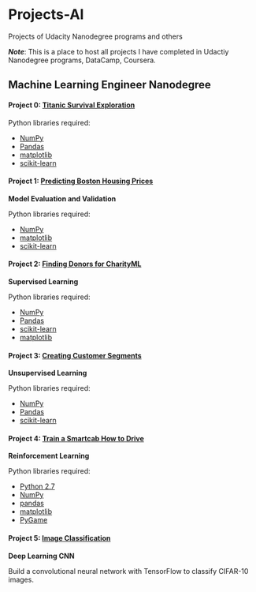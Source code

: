 # Projects-AI
Projects of Udacity Nanodegree programs and others

***Note***: This is a place to host all projects I have completed in Udactiy Nanodegree programs, DataCamp, Coursera.


## Machine Learning Engineer Nanodegree

#### Project 0: [Titanic Survival Exploration](https://github.com/eexzy/projects-AI/tree/master/P0_titanic_survival_exploration)

Python libraries required:

- [NumPy](http://www.numpy.org/)
- [Pandas](http://pandas.pydata.org)
- [matplotlib](http://matplotlib.org/)
- [scikit-learn](http://scikit-learn.org/stable/)

#### Project 1: [Predicting Boston Housing Prices](https://github.com/eexzy/projects-AI/tree/master/P1_boston_housing)
**Model Evaluation and Validation**

Python libraries required:

- [NumPy](http://www.numpy.org/)
- [matplotlib](http://matplotlib.org/)
- [scikit-learn](http://scikit-learn.org/stable/)

#### Project 2: [Finding Donors for CharityML](https://github.com/eexzy/projects-AI/tree/master/P2-find_donors_for_CharityML)
**Supervised Learning**

Python libraries required:

- [NumPy](http://www.numpy.org/)
- [Pandas](http://pandas.pydata.org/)
- [scikit-learn](http://scikit-learn.org/stable/)
- [matplotlib](http://matplotlib.org/)

#### Project 3: [Creating Customer Segments](https://github.com/eexzy/projects-AI/tree/master/P3_creating-customer-segments)
**Unsupervised Learning**

Python libraries required:

- [NumPy](http：//www.numpy.org/)
- [Pandas](http：//pandas.pydata.org)
- [scikit-learn](http：//scikit-learn.org/stable/)

#### Project 4: [Train a Smartcab How to Drive](https://github.com/eexzy/projects-AI/tree/master/P4_smartcab-to-drive)
**Reinforcement Learning**

Python libraries required:

- [Python 2.7](https://www.python.org/download/releases/2.7/)
- [NumPy](http://www.numpy.org/)
- [pandas](http://pandas.pydata.org/)
- [matplotlib](http://matplotlib.org/)
- [PyGame](http://pygame.org/)

#### Project 5: [Image Classification](https://github.com/eexzy/projects-AI/tree/master/P5-image-classification)
**Deep Learning CNN**

Build a convolutional neural network with TensorFlow to classify CIFAR-10 images.


